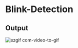 # Blink-Detection

## Output

![ezgif com-video-to-gif](https://user-images.githubusercontent.com/26550827/33428894-be29055e-d5f0-11e7-8b22-bf4e25d05218.gif)
